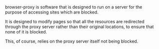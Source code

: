 browser-proxy is software that is designed to run on a server for the purpose of accessing sites which are blocked.

It is designed to modify pages so that all the resources are redirected through the proxy server rather than their original locations, to ensure that none of it is blocked.

This, of course, relies on the proxy server itself not being blocked.